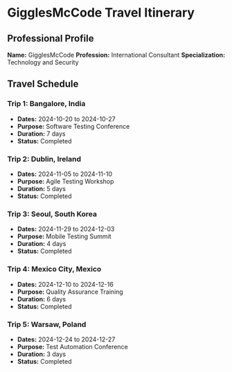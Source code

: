# GigglesMcCode Travel Itinerary

## Professional Profile
**Name:** GigglesMcCode
**Profession:** International Consultant
**Specialization:** Technology and Security

## Travel Schedule

### Trip 1: Bangalore, India
- **Dates:** 2024-10-20 to 2024-10-27
- **Purpose:** Software Testing Conference
- **Duration:** 7 days
- **Status:** Completed

### Trip 2: Dublin, Ireland
- **Dates:** 2024-11-05 to 2024-11-10
- **Purpose:** Agile Testing Workshop
- **Duration:** 5 days
- **Status:** Completed

### Trip 3: Seoul, South Korea
- **Dates:** 2024-11-29 to 2024-12-03
- **Purpose:** Mobile Testing Summit
- **Duration:** 4 days
- **Status:** Completed

### Trip 4: Mexico City, Mexico
- **Dates:** 2024-12-10 to 2024-12-16
- **Purpose:** Quality Assurance Training
- **Duration:** 6 days
- **Status:** Completed

### Trip 5: Warsaw, Poland
- **Dates:** 2024-12-24 to 2024-12-27
- **Purpose:** Test Automation Conference
- **Duration:** 3 days
- **Status:** Completed


